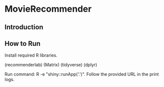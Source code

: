 # MovieRecommender
## Introduction

## How to Run
Install required R libraries.  

(recommenderlab)
(Matrix)
(tidyverse)
(dplyr)

Run command: R -e "shiny::runApp('.')". 
Follow the provided URL in the print logs.  

